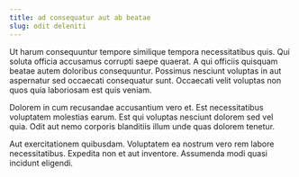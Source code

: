 ```yaml
---
title: ad consequatur aut ab beatae
slug: odit deleniti
---
```


Ut harum consequuntur tempore similique tempora necessitatibus quis. Qui soluta officia accusamus corrupti saepe quaerat. A qui officiis quisquam beatae autem doloribus consequuntur. Possimus nesciunt voluptas in aut aspernatur sed occaecati consequatur sunt. Occaecati velit voluptas non quos quia laboriosam est quis veniam.

Dolorem in cum recusandae accusantium vero et. Est necessitatibus voluptatem molestias earum. Est qui voluptas nesciunt dolorem sed vel quia. Odit aut nemo corporis blanditiis illum unde quas dolorem tenetur.

Aut exercitationem quibusdam. Voluptatem ea nostrum vero rem labore necessitatibus. Expedita non et aut inventore. Assumenda modi quasi incidunt eligendi.
